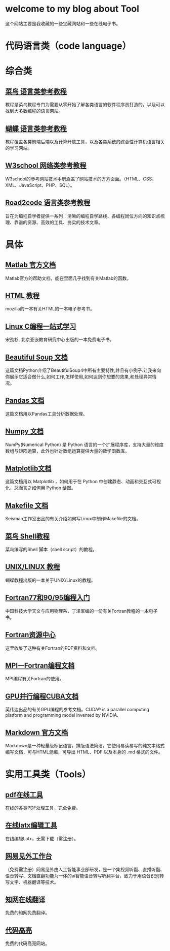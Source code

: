# **welcome to my blog about Tool**
这个网站主要是我收藏的一些宝藏网站和一些在线电子书。
# **代码语言类**（code language）
# 综合类
## [**菜鸟 语言类参考教程**](https://www.runoob.com)
教程是菜鸟教程专门为需要从零开始了解各类语言的软件程序员打造的，以及可以找到大多数编程的语言网站。
## [**蝴蝶 语言类参考教程**](https://www.jc2182.com/category/cankao.html)
教程覆盖各类前端后端以及计算开放工具，以及各类系统的综合性计算机语言相关的学习网站。
## [**W3school 网络类参考教程**](https://www.w3school.com.cn/html/html5_intro.asp)
W3school的参考网站技术手册涵盖了网站技术的方方面面。（HTML、CSS、XML、JavaScript、PHP、SQL）。
## [**Road2code 语言类参考教程**](https://r2coding.com/#/README?id=linux%e6%93%8d%e4%bd%9c%e7%b3%bb%e7%bb%9f)
旨在为编程自学者提供一系列：清晰的编程自学路线、各编程岗位方向的知识点梳理、靠谱的资源、高效的工具、务实的技术文章。
# 具体
## [**Matlab 官方文档**](https://ww2.mathworks.cn/help/index.html)
Matlab官方的帮助文档，能在里面几乎找到有关Matlab的函数。
## [**HTML 教程**](https://developer.mozilla.org/en-US/docs/Web/HTML)
mozilla的一本有关HTML的一本电子参考书。
## [**Linux C编程一站式学习**](https://akaedu.github.io/book/)
宋劲杉, 北京亚嵌教育研究中心出版的一本免费电子书。
## [**Beautiful Soup 文档**](https://www.crummy.com/software/BeautifulSoup/bs4/doc.zh/)
这篇文档Python介绍了BeautifulSoup4中所有主要特性,并且有小例子.让我来向你展示它适合做什么,如何工作,怎样使用,如何达到你想要的效果,和处理异常情况。
## [**Pandas 文档**](https://pandas.pydata.org/docs/getting_started)
这篇文档用以Pandas工具分析数据处理。
## [**Numpy 文档**](https://numpy.org/doc/stable/)
NumPy(Numerical Python) 是 Python 语言的一个扩展程序库，支持大量的维度数组与矩阵运算，此外也针对数组运算提供大量的数学函数库。
## [**Matplotlib文档**](https://matplotlib.org/stable/)
这篇文档用以 Matplotlib ，如何用于在 Python 中创建静态、动画和交互式可视化，总而言之如何用 Python 绘图。
## [**Makefile 文档**](https://seisman.github.io/how-to-write-makefile/introduction.html)
Seisman工作室出品的有关介绍如何写Linux中制作Makefile的文档。
## [**菜鸟 Shell教程**](https://www.runoob.com/linux/linux-shell.html)
菜鸟编写的Shell 脚本（shell script）的教程。
## [**UNIX/LINUX 教程**](https://www.jc2182.com/unix/unix-linux-jiaocheng.html)
蝴蝶教程出版的一本关于UNIX/Linux的教程。
## [**Fortran77和90/95编程入门**]()
中国科技大学天文与应用物理系，丁泽军编的一份有关Fortran教程的一本电子书。
## [**Fortran资源中心**](http://micro.ustc.edu.cn/Fortran/)
这里收集了这种有关Fortran的PDF资料和文档。
## [**MPI—Fortran编程文档**](https://cndaqiang.github.io/2019/02/27/mpi-fortran/)
MPI编程有关Fortran的使用。
## [**GPU并行编程CUBA文档**](https://docs.nvidia.com/cuda/cuda-installation-guide-microsoft-windows/index.html)
英伟达出品的有关GPU编程的参考文档。CUDA® is a parallel computing platform and programming model invented by NVIDIA.
## [**Markdown 官方文档**](https://markdown.com.cn/basic-syntax/)
Markdown是一种轻量级标记语言，排版语法简洁，它使用易读易写的纯文本格式编写文档，可与HTML混编，可导出 HTML、PDF 以及本身的 .md 格式的文件。
# **实用工具类**（Tools）
## [**pdf在线工具**](https://www.ilovepdf.com/)
在线的各类PDF处理工具，完全免费。
## [**在线latx编辑工具**](https://www.overleaf.com/register)
在线编辑Latx，无需下载（需注册）。
## [**网易见外工作台**](https://jianwai.youdao.com/)
（免费需注册）网易见外由人工智能事业部研发，是一个集视频听翻、直播听翻、语音转写、文档直翻功能为一体的ai智能语音转写听翻平台，致力于用语音识别转写文字、机器翻译等技术。
## [**知网在线翻译**](https://dict.cnki.net/index#)
免费的知网免费翻译。
## [**代码高亮**](https://highlight.hohli.com/)
免费的代码高亮网站。


